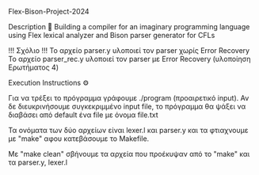 Flex-Bison-Project-2024 

Description 📃
Building a compiler for an imaginary programming language using Flex lexical analyzer and Bison
parser generator for CFLs



!!! Σχόλιο !!!
Το αρχείο parser.y υλοποιεί τον parser χωρίς Error Recovery
Το αρχείο parser_rec.y υλοποιεί τον parser με Error Recovery (υλοποίηση Ερωτήματος 4)  




Execution Instructions ⚙  

Για να τρέξει το πρόγραμμα γράφουμε ./program (προαιρετικό input). 
Αν δε διευκρινήσουμε συγκεκριμμένο input file, το πρόγραμμα θα ψάξει να διαβάσει από default ένα file 
με όνομα file.txt

Τα ονόματα των δύο αρχείων είναι lexer.l και parser.y και τα φτιαχνουμε με "make" αφου κατεβάσουμε το Makefile.

Με "make clean" σβήνουμε τα αρχεία που προέκυψαν από το "make" και τα parser.y, lexer.l
